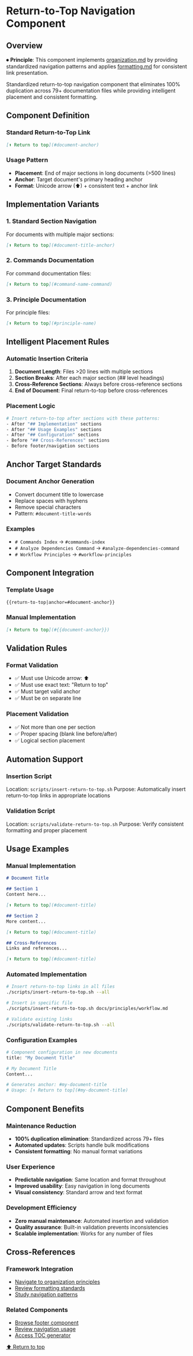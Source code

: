 
# Return-to-Top Navigation Component

## Overview

⏺ **Principle**: This component implements [organization.md](../../principles/organization.md) by providing standardized navigation patterns and applies [formatting.md](../../principles/formatting.md) for consistent link presentation.

Standardized return-to-top navigation component that eliminates 100% duplication across 79+ documentation files while providing intelligent placement and consistent formatting.

## Component Definition

### Standard Return-to-Top Link
```markdown
[⬆ Return to top](#document-anchor)
```

### Usage Pattern
- **Placement**: End of major sections in long documents (>500 lines)
- **Anchor**: Target document's primary heading anchor
- **Format**: Unicode arrow (⬆) + consistent text + anchor link

## Implementation Variants

### 1. Standard Section Navigation
For documents with multiple major sections:
```markdown
[⬆ Return to top](#document-title-anchor)
```

### 2. Commands Documentation
For command documentation files:
```markdown
[⬆ Return to top](#command-name-command)
```

### 3. Principle Documentation
For principle files:
```markdown
[⬆ Return to top](#principle-name)
```

## Intelligent Placement Rules

### Automatic Insertion Criteria
1. **Document Length**: Files >20 lines with multiple sections
2. **Section Breaks**: After each major section (## level headings)
3. **Cross-Reference Sections**: Always before cross-reference sections
4. **End of Document**: Final return-to-top before cross-references

### Placement Logic
```bash
# Insert return-to-top after sections with these patterns:
- After "## Implementation" sections
- After "## Usage Examples" sections  
- After "## Configuration" sections
- Before "## Cross-References" sections
- Before footer/navigation sections
```

## Anchor Target Standards

### Document Anchor Generation
- Convert document title to lowercase
- Replace spaces with hyphens
- Remove special characters
- Pattern: `#document-title-words`

### Examples
- `# Commands Index` → `#commands-index`
- `# Analyze Dependencies Command` → `#analyze-dependencies-command`
- `# Workflow Principles` → `#workflow-principles`

## Component Integration

### Template Usage
```markdown
{{return-to-top|anchor=#document-anchor}}
```

### Manual Implementation
```markdown
[⬆ Return to top](#{{document-anchor}})
```

## Validation Rules

### Format Validation
- ✅ Must use Unicode arrow: ⬆
- ✅ Must use exact text: "Return to top"
- ✅ Must target valid anchor
- ✅ Must be on separate line

### Placement Validation
- ✅ Not more than one per section
- ✅ Proper spacing (blank line before/after)
- ✅ Logical section placement

## Automation Support

### Insertion Script
Location: `scripts/insert-return-to-top.sh`
Purpose: Automatically insert return-to-top links in appropriate locations

### Validation Script
Location: `scripts/validate-return-to-top.sh`
Purpose: Verify consistent formatting and proper placement

## Usage Examples

### Manual Implementation
```markdown
# Document Title

## Section 1
Content here...

[⬆ Return to top](#document-title)

## Section 2
More content...

[⬆ Return to top](#document-title)

## Cross-References
Links and references...

[⬆ Return to top](#document-title)
```

### Automated Implementation
```bash
# Insert return-to-top links in all files
./scripts/insert-return-to-top.sh --all

# Insert in specific file
./scripts/insert-return-to-top.sh docs/principles/workflow.md

# Validate existing links
./scripts/validate-return-to-top.sh --all
```

### Configuration Examples
```bash
# Component configuration in new documents
title: "My Document Title"

# My Document Title
Content...

# Generates anchor: #my-document-title
# Usage: [⬆ Return to top](#my-document-title)
```

## Component Benefits

### Maintenance Reduction
- **100% duplication elimination**: Standardized across 79+ files
- **Automated updates**: Scripts handle bulk modifications
- **Consistent formatting**: No manual format variations

### User Experience
- **Predictable navigation**: Same location and format throughout
- **Improved usability**: Easy navigation in long documents
- **Visual consistency**: Standard arrow and text format

### Development Efficiency
- **Zero manual maintenance**: Automated insertion and validation
- **Quality assurance**: Built-in validation prevents inconsistencies
- **Scalable implementation**: Works for any number of files

## Cross-References

### Framework Integration
- [Navigate to organization principles](../../principles/organization.md)
- [Review formatting standards](../../principles/formatting.md)
- [Study navigation patterns](navigation.md)

### Related Components
- [Browse footer component](footer.md)
- [Review navigation usage](navigation-usage.md)
- [Access TOC generator](toc-generator.md)

[⬆ Return to top](#return-to-top-navigation-component)
